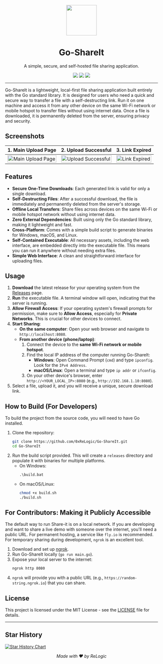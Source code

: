 <div align="center">
  <img src="https://raw.githubusercontent.com/ashleymcnamara/gophers/master/dancing_gopher.gif" width="100"/>
  <h1>Go-ShareIt</h1>
  <p>A simple, secure, and self-hosted file sharing application.</p>
  
  <p>
    <a href="https://github.com/0xReLogic/Go-ShareIt/releases"><img src="https://img.shields.io/github/v/release/0xReLogic/Go-ShareIt?style=for-the-badge"/></a>
    <a href="https://github.com/0xReLogic/Go-ShareIt/blob/main/LICENSE"><img src="https://img.shields.io/github/license/0xReLogic/Go-ShareIt?style=for-the-badge"/></a>
    <a href="https://github.com/0xReLogic/Go-ShareIt/commits/main"><img src="https://img.shields.io/github/last-commit/0xReLogic/Go-ShareIt?style=for-the-badge"/></a>
  </p>
</div>

---

Go-ShareIt is a lightweight, local-first file sharing application built entirely with the Go standard library. It is designed for users who need a quick and secure way to transfer a file with a self-destructing link. Run it on one machine and access it from any other device on the same Wi-Fi network or mobile hotspot to transfer files without using internet data. Once a file is downloaded, it is permanently deleted from the server, ensuring privacy and security.

## Screenshots

| 1. Main Upload Page | 2. Upload Successful | 3. Link Expired |
| :---: | :---: | :---: |
| <img src="https://i.imgur.com/q3t3Nob.png" alt="Main Upload Page" width="100%"> | <img src="https://i.imgur.com/ZPQi7XX.png" alt="Upload Successful" width="100%"> | <img src="https://i.imgur.com/rko7BYF.png" alt="Link Expired" width="100%"> |

## Features

- **Secure One-Time Downloads**: Each generated link is valid for only a single download. 
- **Self-Destructing Files**: After a successful download, the file is immediately and permanently deleted from the server's storage.
- **Offline Local Transfers**: Share files across devices on the same Wi-Fi or mobile hotspot network without using internet data.
- **Zero External Dependencies**: Built using only the Go standard library, making it lightweight and fast.
- **Cross-Platform**: Comes with a simple build script to generate binaries for Windows, macOS, and Linux.
- **Self-Contained Executable**: All necessary assets, including the web interface, are embedded directly into the executable file. This means you can run it anywhere without needing extra files.
- **Simple Web Interface**: A clean and straightforward interface for uploading files.

## Usage

1.  **Download** the latest release for your operating system from the [Releases](https://github.com/0xReLogic/Go-ShareIt/releases) page.
2.  **Run** the executable file. A terminal window will open, indicating that the server is running.
3.  **Allow Firewall Access**: If your operating system's firewall prompts for permission, make sure to **Allow Access**, especially for **Private Networks**. This is crucial for other devices to connect.
4.  **Start Sharing**:
    -   **On the same computer**: Open your web browser and navigate to `http://localhost:8080`.
    -   **From another device (phone/laptop)**:
        1.  Connect the device to the **same Wi-Fi network or mobile hotspot**.
        2.  Find the local IP address of the computer running Go-ShareIt:
            -   **Windows**: Open Command Prompt (`cmd`) and type `ipconfig`. Look for the `IPv4 Address`.
            -   **macOS/Linux**: Open a terminal and type `ip addr` or `ifconfig`.
        3.  On your other device's browser, enter `http://<YOUR_LOCAL_IP>:8080` (e.g., `http://192.168.1.10:8080`).
5.  Select a file, upload it, and you will receive a unique, secure download link.

## How to Build (For Developers)

To build the project from the source code, you will need to have Go installed. 

1.  Clone the repository:
    ```sh
    git clone https://github.com/0xReLogic/Go-ShareIt.git
    cd Go-ShareIt
    ```
2.  Run the build script provided. This will create a `releases` directory and populate it with binaries for multiple platforms.
    - On Windows:
      ```cmd
      .\build.bat
      ```
    - On macOS/Linux:
      ```sh
      chmod +x build.sh
      ./build.sh
      ```

## For Contributors: Making it Publicly Accessible

The default way to run Share-it is on a local network. If you are developing and want to share a live demo with someone over the internet, you'll need a public URL. For permanent hosting, a service like `fly.io` is recommended. For temporary sharing during development, `ngrok` is an excellent tool.

1.  Download and set up [ngrok](https://ngrok.com/).
2.  Run Go-ShareIt locally (`go run main.go`).
3.  Expose your local server to the internet:
    ```sh
    ngrok http 8080
    ```
4.  `ngrok` will provide you with a public URL (e.g., `https://random-string.ngrok.io`) that you can share.

## License

This project is licensed under the MIT License - see the [LICENSE](LICENSE) file for details.

---

## Star History

[![Star History Chart](https://api.star-history.com/svg?repos=0xReLogic/Go-ShareIt&type=Date)](https://www.star-history.com/#0xReLogic/Go-ShareIt&Date)

<div align="center">
  <i>Made with ❤️ by ReLogic</i>
</div>
